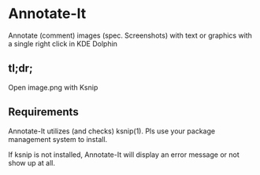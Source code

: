 # Annotate-It

Annotate (comment) images (spec. Screenshots) with text or graphics with a single right click in KDE Dolphin

## tl;dr;

Open image.png with Ksnip

## Requirements

Annotate-It utilizes (and checks) ksnip(1). Pls use your package management system to install.

If ksnip is not installed, Annotate-It will display an error message or not show up at all.

